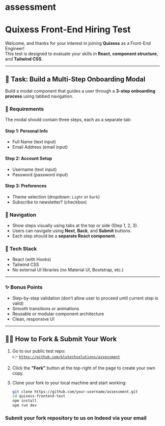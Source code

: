 # assessment
# Quixess Front-End Hiring Test

Welcome, and thanks for your interest in joining **Quixess** as a Front-End Engineer!  
This test is designed to evaluate your skills in **React**, **component structure**, and **Tailwind CSS**.

---

## 🚀 Task: Build a Multi-Step Onboarding Modal

Build a modal component that guides a user through a **3-step onboarding process** using tabbed navigation.

### 🧱 Requirements

The modal should contain three steps, each as a separate tab:

#### Step 1: Personal Info
- Full Name (text input)
- Email Address (email input)

#### Step 2: Account Setup
- Username (text input)
- Password (password input)

#### Step 3: Preferences
- Theme selection (dropdown: `Light` or `Dark`)
- Subscribe to newsletter? (checkbox)

### 🔄 Navigation
- Show steps visually using tabs at the top or side (Step 1, 2, 3).
- Users can navigate using **Next**, **Back**, and **Submit** buttons.
- Each step should be a **separate React component**.

### 🔧 Tech Stack
- React (with Hooks)
- Tailwind CSS
- No external UI libraries (no Material UI, Bootstrap, etc.)

---

### ✨ Bonus Points

- Step-by-step validation (don’t allow user to proceed until current step is valid)
- Smooth transitions or animations
- Reusable or modular component architecture
- Clean, responsive UI

---

## 🧑‍💻 How to Fork & Submit Your Work

1. Go to our public test repo:  
   👉 [`https://github.com/blutechsolutions/assessment`](https://github.com/blutechsolutions/assessment)

2. Click the **"Fork"** button at the top-right of the page to create your own copy.

3. Clone your fork to your local machine and start working:

   ```bash
   git clone https://github.com/your-username/assessment.git
   cd quixess-frontend-test
   npm install
   npm run dev
 ### Submit your fork repository to us on Indeed via your email